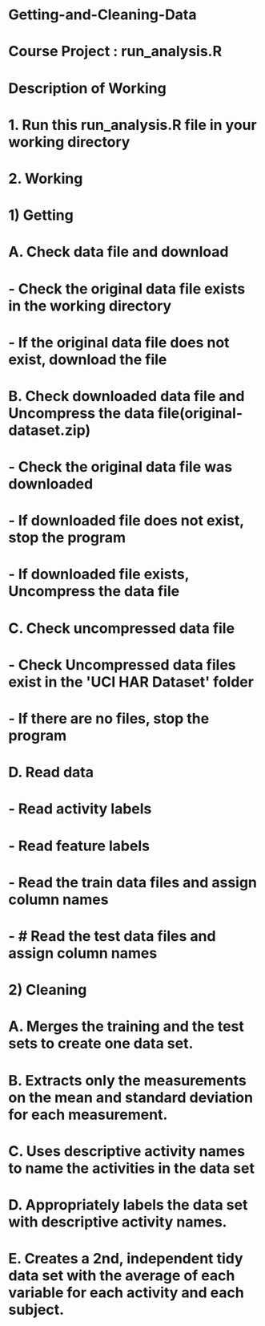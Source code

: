 ## 
# Getting-and-Cleaning-Data
# Course Project : run_analysis.R

# Description of Working
#
# 1. Run this run_analysis.R file in your working directory
#
# 2. Working
#
#  1) Getting
#   A. Check data file and download
#      - Check the original data file exists in the working directory
#      - If the original data file does not exist, download the file
#   B. Check downloaded data file and Uncompress the data file(original-dataset.zip)
#      - Check the original data file was downloaded
#      - If downloaded file does not exist, stop the program
#      - If downloaded file exists, Uncompress the data file
#   C. Check uncompressed data file 
#      - Check Uncompressed data files exist in the 'UCI HAR Dataset' folder
#      - If there are no files, stop the program
#   D. Read data
#     - Read activity labels
#     - Read feature labels
#     - Read the train data files and assign column names
#     - # Read the test data files and assign column names
#
#  2) Cleaning
#   A. Merges the training and the test sets to create one data set.
#   B. Extracts only the measurements on the mean and standard deviation for each measurement.
#   C. Uses descriptive activity names to name the activities in the data set
#   D. Appropriately labels the data set with descriptive activity names.
#   E. Creates a 2nd, independent tidy data set with the average of each variable for each activity and each subject.
#
##  




